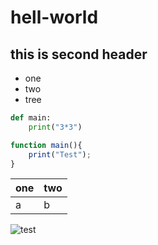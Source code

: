 # hell-world

## this is second header
- one
- two
- tree

~~~python
def main:
    print("3*3")
~~~

~~~JavaScript
function main(){
    print("Test");
}
~~~


|one|two|
|---|---|
|a  |b  |

![](https://upload.wikimedia.org/wikipedia/commons/7/7e/Person-tree.jpg "test") 
